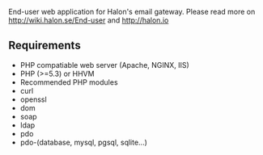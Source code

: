 End-user web application for Halon's email gateway. Please read more on http://wiki.halon.se/End-user and http://halon.io

Requirements
------------
* PHP compatiable web server (Apache, NGINX, IIS)
* PHP (>=5.3) or HHVM
* Recommended PHP modules
 * curl
 * openssl
 * dom
 * soap
 * ldap
 * pdo
 * pdo-(database, mysql, pgsql, sqlite...)
